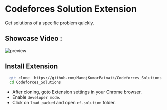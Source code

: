 
# Codeforces Solution Extension
Get solutions of a specific problem quickly.



## Showcase Video :
![preview](preview.gif)

## Install Extension

```bash
  git clone  https://github.com/ManojKumarPatnaik/Codeforces_Solutions.git
  cd Codeforces_Solutions
```

- After cloning, goto Extension settings in your Chrome browser.
- Enable `developer mode`.
- Click on `load packed` and open `cf-solution` folder.



